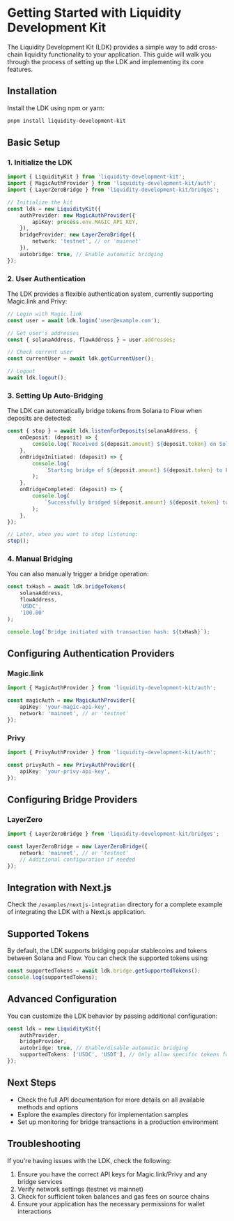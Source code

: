 # Getting Started with Liquidity Development Kit

The Liquidity Development Kit (LDK) provides a simple way to add cross-chain liquidity functionality to your application. This guide will walk you through the process of setting up the LDK and implementing its core features.

## Installation

Install the LDK using npm or yarn:

```bash
pnpm install liquidity-development-kit
```

## Basic Setup

### 1. Initialize the LDK

```typescript
import { LiquidityKit } from 'liquidity-development-kit';
import { MagicAuthProvider } from 'liquidity-development-kit/auth';
import { LayerZeroBridge } from 'liquidity-development-kit/bridges';

// Initialize the kit
const ldk = new LiquidityKit({
	authProvider: new MagicAuthProvider({
		apiKey: process.env.MAGIC_API_KEY,
	}),
	bridgeProvider: new LayerZeroBridge({
		network: 'testnet', // or 'mainnet'
	}),
	autobridge: true, // Enable automatic bridging
});
```

### 2. User Authentication

The LDK provides a flexible authentication system, currently supporting Magic.link and Privy:

```typescript
// Login with Magic.link
const user = await ldk.login('user@example.com');

// Get user's addresses
const { solanaAddress, flowAddress } = user.addresses;

// Check current user
const currentUser = await ldk.getCurrentUser();

// Logout
await ldk.logout();
```

### 3. Setting Up Auto-Bridging

The LDK can automatically bridge tokens from Solana to Flow when deposits are detected:

```typescript
const { stop } = await ldk.listenForDeposits(solanaAddress, {
	onDeposit: (deposit) => {
		console.log(`Received ${deposit.amount} ${deposit.token} on Solana`);
	},
	onBridgeInitiated: (deposit) => {
		console.log(
			`Starting bridge of ${deposit.amount} ${deposit.token} to Flow`
		);
	},
	onBridgeCompleted: (deposit) => {
		console.log(
			`Successfully bridged ${deposit.amount} ${deposit.token} to Flow`
		);
	},
});

// Later, when you want to stop listening:
stop();
```

### 4. Manual Bridging

You can also manually trigger a bridge operation:

```typescript
const txHash = await ldk.bridgeTokens(
	solanaAddress,
	flowAddress,
	'USDC',
	'100.00'
);

console.log(`Bridge initiated with transaction hash: ${txHash}`);
```

## Configuring Authentication Providers

### Magic.link

```typescript
import { MagicAuthProvider } from 'liquidity-development-kit/auth';

const magicAuth = new MagicAuthProvider({
	apiKey: 'your-magic-api-key',
	network: 'mainnet', // or 'testnet'
});
```

### Privy

```typescript
import { PrivyAuthProvider } from 'liquidity-development-kit/auth';

const privyAuth = new PrivyAuthProvider({
	apiKey: 'your-privy-api-key',
});
```

## Configuring Bridge Providers

### LayerZero

```typescript
import { LayerZeroBridge } from 'liquidity-development-kit/bridges';

const layerZeroBridge = new LayerZeroBridge({
	network: 'mainnet', // or 'testnet'
	// Additional configuration if needed
});
```

## Integration with Next.js

Check the `/examples/nextjs-integration` directory for a complete example of integrating the LDK with a Next.js application.

## Supported Tokens

By default, the LDK supports bridging popular stablecoins and tokens between Solana and Flow. You can check the supported tokens using:

```typescript
const supportedTokens = await ldk.bridge.getSupportedTokens();
console.log(supportedTokens);
```

## Advanced Configuration

You can customize the LDK behavior by passing additional configuration:

```typescript
const ldk = new LiquidityKit({
	authProvider,
	bridgeProvider,
	autobridge: true, // Enable/disable automatic bridging
	supportedTokens: ['USDC', 'USDT'], // Only allow specific tokens for auto-bridging
});
```

## Next Steps

-   Check the full API documentation for more details on all available methods and options
-   Explore the examples directory for implementation samples
-   Set up monitoring for bridge transactions in a production environment

## Troubleshooting

If you're having issues with the LDK, check the following:

1. Ensure you have the correct API keys for Magic.link/Privy and any bridge services
2. Verify network settings (testnet vs mainnet)
3. Check for sufficient token balances and gas fees on source chains
4. Ensure your application has the necessary permissions for wallet interactions

